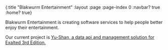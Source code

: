 {:title "Blakwurm Entertainment"
 :layout :page
 :page-index 0
 :navbar? true
 :home? true}

Blakwurm Entertainment is creating software services to help people better enjoy their entertainment. 

Our current project is [Yu-Shan, a data api and management solution for Exalted 3rd Edition.](https://yu-shan.com)

